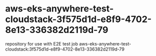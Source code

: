 # aws-eks-anywhere-test-cloudstack-3f575d1d-e8f9-4702-8e13-336382d2119d-79
repository for use with E2E test job aws-eks-anywhere-test-cloudstack:3f575d1d-e8f9-4702-8e13-336382d2119d-79
